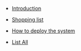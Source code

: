   * [Introduction](Introduction.md)
  * [Shopping list](ShoppingList.md)
  * [How to deploy the system](HowToDeployTheSystem.md)

  * [List All](http://code.google.com/p/houseonline/w/list)
